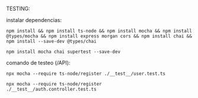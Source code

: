 TESTING:

instalar dependencias:

```
npm install && npm install ts-node && npm install mocha && npm install @types/mocha && npm install express morgan cors && npm install chai && npm install --save-dev @types/chai
```
```
npm install mocha chai supertest --save-dev

```
comando de testeo (/API):

```
npx mocha --require ts-node/register ./__test__/user.test.ts
```
```
npx mocha --require ts-node/register ./__test__/auth.controller.test.ts
```
